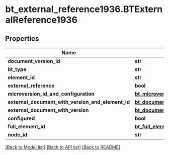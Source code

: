 # bt_external_reference1936.BTExternalReference1936

## Properties
Name | Type | Description | Notes
------------ | ------------- | ------------- | -------------
**document_version_id** | **str** |  | [optional] 
**bt_type** | **str** |  | [optional] 
**element_id** | **str** |  | [optional] 
**external_reference** | **bool** |  | [optional] 
**microversion_id_and_configuration** | [**bt_microversion_id_and_configuration2338.BTMicroversionIdAndConfiguration2338**](BTMicroversionIdAndConfiguration2338.md) |  | [optional] 
**external_document_with_version_and_element_id** | [**bt_document_with_version_and_element_id.BTDocumentWithVersionAndElementId**](BTDocumentWithVersionAndElementId.md) |  | [optional] 
**external_document_with_version** | [**bt_document_with_version_id.BTDocumentWithVersionId**](BTDocumentWithVersionId.md) |  | [optional] 
**configured** | **bool** |  | [optional] 
**full_element_id** | [**bt_full_element_id756.BTFullElementId756**](BTFullElementId756.md) |  | [optional] 
**node_id** | **str** |  | [optional] 

[[Back to Model list]](../README.md#documentation-for-models) [[Back to API list]](../README.md#documentation-for-api-endpoints) [[Back to README]](../README.md)


